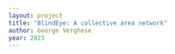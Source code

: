 ```yaml
---
layout: project
title: "BlindEye: A collective area network"
author: George Verghese
year: 2023
---
```

